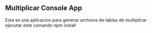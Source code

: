 ## Multiplicar Console App
Esta es una aplicacion para generar archivos de tablas de multiplicar 
ejecutar este comando 
npm install 